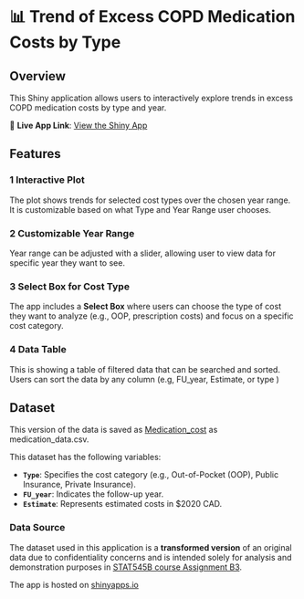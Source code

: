 # 📊 **Trend of Excess COPD Medication Costs by Type**

## **Overview**
This Shiny application allows users to interactively explore trends in excess COPD medication costs by type and year. 



🔗 **Live App Link**: [View the Shiny App](https://jeenatm.shinyapps.io/medication_cost/)



## **Features**
### 1 **Interactive Plot**
The plot shows trends for selected cost types over the chosen year range. It is customizable based on what Type and Year Range user chooses.

### 2 **Customizable Year Range**
Year range can be adjusted with a slider, allowing user to view data for specific year they want to see.

### 3 **Select Box for Cost Type**
The app includes a **Select Box** where users can choose the type of cost they want to analyze (e.g., OOP, prescription costs) and focus on a specific cost category.

### 4 **Data Table**
This is showing a table of filtered data that can be searched and sorted. Users can sort the data by any column (e.g, FU_year, Estimate, or type )



## **Dataset**

This version of the data is saved as [Medication_cost](https://github.com/stat545ubc-2024/assignment-b3-jeenatm/tree/main/Medication_cost) as medication_data.csv. 


This dataset has the following variables: 

- **`Type`**: Specifies the cost category (e.g., Out-of-Pocket (OOP), Public Insurance, Private Insurance).
- **`FU_year`**: Indicates the follow-up year.
- **`Estimate`**: Represents estimated costs in $2020 CAD.

### **Data Source**
The dataset used in this application is a **transformed version** of an original data due to confidentiality concerns and is intended solely for analysis and demonstration purposes in [STAT545B course Assignment B3](https://stat545.stat.ubc.ca/assignments/assignment-b3/).



The app is hosted on [shinyapps.io](https://www.shinyapps.io/)

